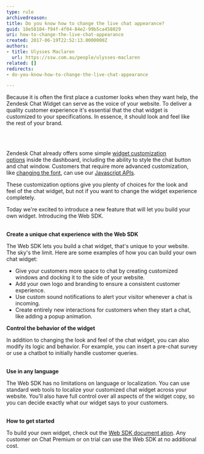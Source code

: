 ```yaml
---
type: rule
archivedreason: 
title: Do you know how to change the live chat appearance?
guid: 18e58104-f94f-4f04-84e2-99b5ca458029
uri: how-to-change-the-live-chat-appearance
created: 2017-06-19T22:52:13.0000000Z
authors:
- title: Ulysses Maclaren
  url: https://ssw.com.au/people/ulysses-maclaren
related: []
redirects:
- do-you-know-how-to-change-the-live-chat-appearance

---
```



<p class="ssw15-rteElement-P">Because it is often the first place a customer looks when they want help, the Zendesk Chat Widget can serve as the voice of your website. To deliver a quality customer experience it's essential that the chat widget is customized to your specifications. In essence, it should look and feel like the rest of your brand.​​<br></p>
<br><excerpt class='endintro'></excerpt><br>
<p class="ssw15-rteElement-P">Zendesk Chat already offers some simple&#160;<a href="https&#58;//chat.zendesk.com/hc/en-us/articles/212679577-Customizing-the-chat-widget%22%20%5co%20%22widget%20customization%20options%22%20%5ct%20%22_blank">widget customization options</a>&#160;inside the dashboard, including the ability to style the chat button and chat window. Customers that require more advanced customization, like&#160;<a href="https&#58;//chat.zendesk.com/hc/en-us/articles/221307207-New-Widget-Security-Settings-and-Customization-Options%22%20%5co%20%22changing%20the%20font%22%20%5ct%20%22_blank">changing the font</a>, can use our&#160;<a href="https&#58;//chat.zendesk.com/hc/en-us/articles/234585908-JavaScript-Chat-API-Overview%22%20%5co%20%22Javascript%20APIs%22%20%5ct%20%22_blank">Javascript APIs</a>.</p><p class="ssw15-rteElement-P">These customization options give you plenty of choices for the look and feel of the chat widget, but not if you want to change the widget experience completely.<br></p><p class="ssw15-rteElement-P">Today we're excited to introduce a new feature that will let you build your own widget. Introducing the Web SDK. <br><br></p><p><strong>Create a unique chat experience with the Web SDK</strong></p><p class="ssw15-rteElement-P">The Web SDK lets you build a chat widget, that's unique to your website. The sky's the limit. Here are some examples of how you can build your own chat widget&#58;</p><ul><li>Give your customers more space to chat by creating&#160;customized windows&#160;and docking it to the side of your website.</li><li>Add your own logo and branding to ensure a consistent customer experience.</li><li>Use custom sound notifications to alert your visitor whenever a chat is incoming.</li><li>Create entirely new interactions for customers when they start a chat, like adding a popup animation. <br></li></ul><p><strong>Control the&#160;behavior&#160;of the widget</strong></p><p class="ssw15-rteElement-P">In addition to changing the look and feel of the chat widget, you can also modify its logic and&#160;behavior. For example, you can insert a pre-chat survey or use a chatbot to initially handle customer queries. <br><br></p><p><strong>Use in any language</strong></p><p class="ssw15-rteElement-P">The Web SDK has no limitations on language or localization. You can use standard web tools to localize your customized chat widget across your website. You'll also have full control over all aspects of the widget copy, so you can decide exactly what our widget says to your customers. <br><br></p><p><strong>How to get started</strong></p><p class="ssw15-rteElement-P">To build your own widget, check out the&#160;<a href="https&#58;//api.zopim.com/web-sdk">Web SDK document ation</a>. Any customer on Chat Premium or on trial can use the Web SDK at no additional cost.&#160; <br></p>


